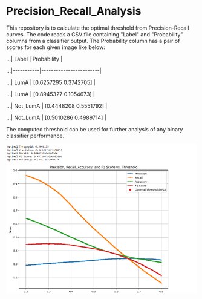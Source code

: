 # Precision_Recall_Analysis
This repository is to calculate the optimal threshold from Precision-Recall curves.
The code reads a CSV file containing "Label" and "Probability" columns from a classifier output. The Probability column has a pair of scores for each given image like below:

...| Label     |  Probability           |

...|-----------|------------------------|

...| LumA      | [0.6257295  0.3742705] |

...| LumA      | [0.8945327  0.1054673] |

...| Not_LumA  | [0.4448208  0.5551792] |

...| Not_LumA  | [0.5010286  0.4989714] |

The computed threshold can be used for further analysis of any binary classifier performance.

![An exaple result of the code](PR_Thresholding.png)
